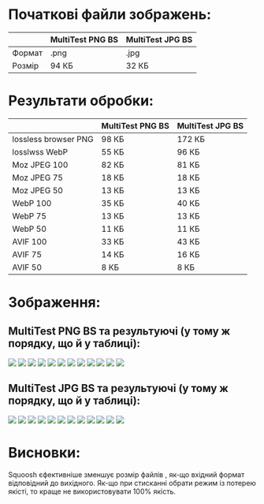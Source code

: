 # Початкові файли зображень:
| |MultiTest PNG BS|MultiTest JPG BS|
|---|---|---|
|Формат|.png|.jpg|
|Розмір|94 КБ|32 КБ|

# Результати обробки:
| |MultiTest PNG BS|MultiTest JPG BS|
|---|---|---|
|lossless browser PNG|98 КБ|172 КБ|
|losslwss WebP|55 КБ|96 КБ|
|Moz JPEG 100|82 КБ|81 КБ|
|Moz JPEG 75|18 КБ|18 КБ|
|Moz JPEG 50|13 КБ|13 КБ|
|WebP 100|35 КБ|40 КБ|
|WebP 75|13 КБ|13 КБ|
|WebP 50|11 КБ|11 КБ|
|AVIF 100|33 КБ|43 КБ|
|AVIF 75|14 КБ|16 КБ|
|AVIF 50|8 КБ|8 КБ|

# Зображення:
## MultiTest PNG BS та результуючі (у тому ж порядку, що й у таблиці):
![](Переробка_пнг/MultiTest_PNG_BS.PNG)
![](Переробка_пнг/MultiTest_PNG_AS_LL.png)
![](Переробка_пнг/MultiTest_PNG_AS_LL.webp)
![](Переробка_пнг/MultiTest_PNG_AS_100.jpg)
![](Переробка_пнг/MultiTest_PNG_AS_75.jpg)
![](Переробка_пнг/MultiTest_PNG_AS_50.jpg)
![](Переробка_пнг/MultiTest_PNG_AS_100.webp)
![](Переробка_пнг/MultiTest_PNG_AS_75.webp)
![](Переробка_пнг/MultiTest_PNG_AS_50.webp)
![](Переробка_пнг/MultiTest_PNG_AS_100.avif)
![](Переробка_пнг/MultiTest_PNG_AS_75.avif)
![](Переробка_пнг/MultiTest_PNG_AS_50.avif)

## MultiTest JPG BS та результуючі (у тому ж порядку, що й у таблиці):
![](Переробка_jpg/MultiTest_JPG_BS.JPG)
![](Переробка_jpg/MultiTest_JPG_AS_LL.png)
![](Переробка_jpg/MultiTest_JPG_AS_LL.webp)
![](Переробка_jpg/MultiTest_JPG_AS_100.jpg)
![](Переробка_jpg/MultiTest_JPG_AS_75.jpg)
![](Переробка_jpg/MultiTest_JPG_AS_50.jpg)
![](Переробка_jpg/MultiTest_JPG_AS_100.webp)
![](Переробка_jpg/MultiTest_JPG_AS_75.webp)
![](Переробка_jpg/MultiTest_JPG_AS_50.webp)
![](Переробка_jpg/MultiTest_JPG_AS_100.avif)
![](Переробка_jpg/MultiTest_JPG_AS_75.avif)
![](Переробка_jpg/MultiTest_JPG_AS_50.avif)

# Висновки:
Squoosh єфективніше зменшує розмір файлів , як-що вхідний формат відповідний до вихідного.
Як-що при стисканні обрати режим із потерею якісті, то краще не використовувати 100% якість.